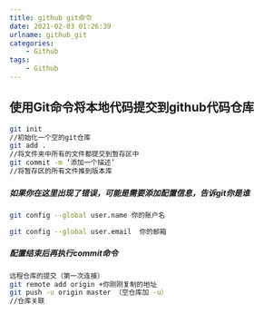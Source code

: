 ```yaml
---
title: github git命令
date: 2021-02-03 01:26:39
urlname: github_git
categories: 
    - Github
tags: 
    - Github
---
```


## 使用Git命令将本地代码提交到github代码仓库

```bash
git init
//初始化一个空的git仓库
git add .
//将文件夹中所有的文件都提交到暂存区中
git commit -m ‘添加一个描述’
//将暂存区的所有文件推到版本库
```

##### 如果你在这里出现了错误，可能是需要添加配置信息，告诉git你是谁

```bash
git config --global user.name 你的账户名 

git config --global user.email  你的邮箱
```

##### 配置结束后再执行commit命令

```bash
远程仓库的提交（第一次连接）
git remote add origin +你刚刚复制的地址
git push -u origin master （空仓库加 -u）
//仓库关联
```

